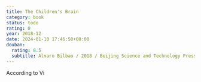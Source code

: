 ```yaml
---
title: The Children's Brain
category: book
status: todo
rating: 0
year: 2018-12
date: 2024-01-10 17:46:50+08:00
douban:
  rating: 8.5
  subtitle: Alvaro Bilbao / 2018 / Beijing Science and Technology Press
---
```


According to Vi
